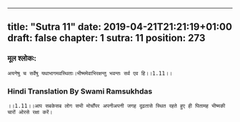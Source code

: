 
---
title: "Sutra 11"
date: 2019-04-21T21:21:19+01:00
draft: false
chapter: 1
sutra: 11
position: 273
---
### मूल श्लोकः:
```
अयनेषु च सर्वेषु यथाभागमवस्थिताः।भीष्ममेवाभिरक्षन्तु भवन्तः सर्व एव हि।।1.11।।

```

### Hindi Translation By Swami Ramsukhdas
```
।।1.11।।आप सबकेसब लोग सभी मोर्चोंपर अपनीअपनी जगह दृढ़तासे स्थित रहते हुए ही पितामह भीष्मकी चारों ओरसे रक्षा करें।

```

